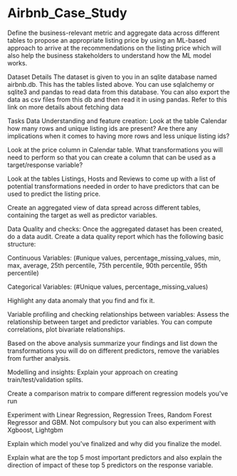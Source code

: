 # Airbnb_Case_Study
Define the business-relevant metric and aggregate data across different tables to propose an appropriate listing price by using an ML-based approach to arrive at the recommendations on the listing price which will also help the business stakeholders to understand how the ML model works. 

Dataset Details
The dataset is given to you in an sqlite database named airbnb.db. This has the tables listed above. You can use sqlalchemy or sqlite3 and pandas to read data from this database. You can also export the data as csv files from this db and then read it in using pandas. Refer to this link on more details about fetching data

Tasks
Data Understanding and feature creation:
Look at the table Calendar how many rows and unique listing ids are present? Are there any implications when it comes to having more rows and less unique listing ids?

Look at the price column in Calendar table. What transformations you will need to perform so that you can create a column that can be used as a target/response variable?

Look at the tables Listings, Hosts and Reviews to come up with a list of potential transformations needed in order to have predictors that can be used to predict the listing price.

Create an aggregated view of data spread across different tables, containing the target as well as predictor variables.

Data Quality and checks:
Once the aggregated dataset has been created, do a data audit. Create a data quality report which has the following basic structure:

Continuous Variables: (#unique values, percentage_missing_values, min, max, average, 25th percentile, 75th percentile, 90th percentile, 95th percentile)

Categorical Variables: (#Unique values, percentage_missing_values)

Highlight any data anomaly that you find and fix it.

Variable profiling and checking relationships between variables:
Assess the relationship between target and predictor variables. You can compute correlations, plot bivariate relationships.

Based on the above analysis summarize your findings and list down the transformations you will do on different predictors, remove the variables from further analysis.

Modelling and insights:
Explain your approach on creating train/test/validation splits.

Create a comparison matrix to compare different regression models you've run

Experiment with Linear Regression, Regression Trees, Random Forest Regressor and GBM. Not compulsory but you can also experiment with Xgboost, Lightgbm

Explain which model you've finalized and why did you finalize the model.

Explain what are the top 5 most important predictors and also explain the direction of impact of these top 5 predictors on the response variable.
